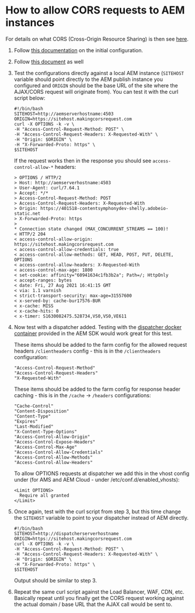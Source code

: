 # How to allow CORS requests to AEM instances
For details on what CORS (Cross-Origin Resource Sharing) is then see [here](https://developer.mozilla.org/en-US/docs/Web/HTTP/CORS).

1. Follow [this documentation](https://experienceleague.adobe.com/docs/experience-manager-learn/foundation/security/develop-for-cross-origin-resource-sharing.html?lang=en) on the initial configuration.
2. Follow [this document](https://experienceleague.adobe.com/docs/experience-manager-learn/foundation/security/understand-cross-origin-resource-sharing.html?lang=en) as well
3. Test the configurations directly against a local AEM instance (`SITEHOST` variable should point directly to the AEM publish instance you configured and `ORIGIN` should be the base URL of the site where the AJAX/CORS request will originate from).  You can test it with the curl script below:
    ```   
    #!/bin/bash
    SITEHOST=http://aemserverhostname:4503
    ORIGIN=https://sitehost.makingcorsrequest.com
    curl -X OPTIONS -k -v \
    -H "Access-Control-Request-Method: POST" \
    -H "Access-Control-Request-Headers: X-Requested-With" \
    -H "Origin: $ORIGIN" \
    -H "X-Forwarded-Proto: https" \
    $SITEHOST
    ```
   If the request works then in the response you should see `access-control-allow-*` headers:
    ```
    > OPTIONS / HTTP/2
    > Host: http://aemserverhostname:4503
    > User-Agent: curl/7.64.1
    > Accept: */*
    > Access-Control-Request-Method: POST
    > Access-Control-Request-Headers: X-Requested-With
    > Origin: https://401518-contentsymphonydev-shelly.adobeio-static.net
    > X-Forwarded-Proto: https
    > 
    * Connection state changed (MAX_CONCURRENT_STREAMS == 100)!
    < HTTP/2 204 
    < access-control-allow-origin: https://sitehost.makingcorsrequest.com
    < access-control-allow-credentials: true
    < access-control-allow-methods: GET, HEAD, POST, PUT, DELETE, OPTIONS
    < access-control-allow-headers: X-Requested-With
    < access-control-max-age: 1800
    < set-cookie: affinity="60941634c1fb3b2a"; Path=/; HttpOnly
    < accept-ranges: bytes
    < date: Fri, 27 Aug 2021 16:41:15 GMT
    < via: 1.1 varnish
    < strict-transport-security: max-age=31557600
    < x-served-by: cache-bur17576-BUR
    < x-cache: MISS
    < x-cache-hits: 0
    < x-timer: S1630082475.528734,VS0,VS0,VE611
    ```
    
4. Now test with a dispatcher added.  Testing with the [dispatcher docker container](https://experienceleague.adobe.com/docs/experience-manager-cloud-service/implementing/content-delivery/disp-overview.html?lang=en) provided in the AEM SDK would work great for this test.

    These items should be added to the farm config for the allowed request headers `/clientheaders` config - this is in the `/clientheaders` configuration:
    ```
    "Access-Control-Request-Method"
    "Access-Control-Request-Headers"
    "X-Requested-With"
    ```
    
    These items should be added to the farm config for response header caching - this is in the `/cache` -> `/headers` configurations:
    ```
    "Cache-Control"
    "Content-Disposition"
    "Content-Type"
    "Expires"
    "Last-Modified"
    "X-Content-Type-Options"
    "Access-Control-Allow-Origin"
    "Access-Control-Expose-Headers"
    "Access-Control-Max-Age"
    "Access-Control-Allow-Credentials"
    "Access-Control-Allow-Methods"
    "Access-Control-Allow-Headers"
    ```
    To allow OPTIONS requests at dispatcher we add this in the vhost config under <Directory /> (for AMS and AEM Cloud - under /etc/conf.d/enabled_vhosts):
    ```
    <Limit OPTIONS>
      Require all granted
    </Limit>
    ```
5. Once again, test with the curl script from step 3, but this time change the `SITEHOST` variable to point to your dispatcher instead of AEM directly.
    ``` 
    #!/bin/bash
    SITEHOST=http://dispatcherserverhostname
    ORIGIN=https://sitehost.makingcorsrequest.com
    curl -X OPTIONS -k -v \
    -H "Access-Control-Request-Method: POST" \
    -H "Access-Control-Request-Headers: X-Requested-With" \
    -H "Origin: $ORIGIN" \
    -H "X-Forwarded-Proto: https" \
    $SITEHOST
    ```
    Output should be similar to step 3.
6. Repeat the same curl script against the Load Balancer, WAF, CDN, etc.  Basically repeat until you finally get the CORS request working against the actual domain / base URL that the AJAX call would be sent to. 
